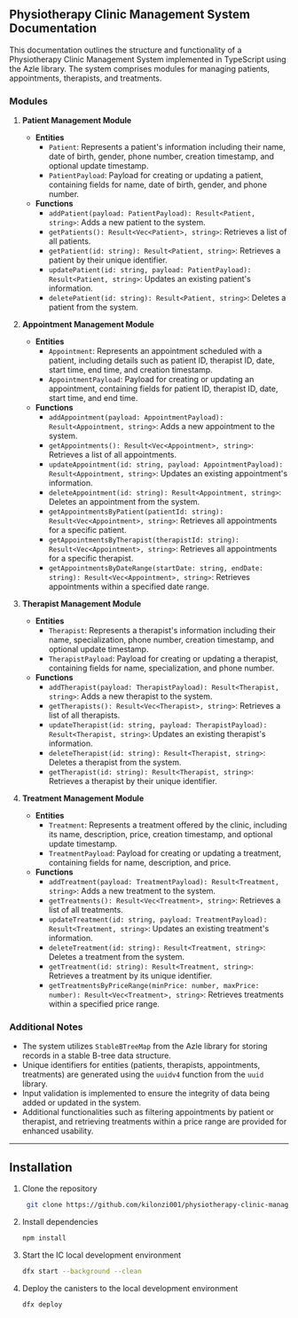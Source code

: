 ## Physiotherapy Clinic Management System Documentation

This documentation outlines the structure and functionality of a Physiotherapy Clinic Management System implemented in TypeScript using the Azle library. The system comprises modules for managing patients, appointments, therapists, and treatments.

### Modules

1. **Patient Management Module**
   - **Entities**
     - `Patient`: Represents a patient's information including their name, date of birth, gender, phone number, creation timestamp, and optional update timestamp.
     - `PatientPayload`: Payload for creating or updating a patient, containing fields for name, date of birth, gender, and phone number.
   - **Functions**
     - `addPatient(payload: PatientPayload): Result<Patient, string>`: Adds a new patient to the system.
     - `getPatients(): Result<Vec<Patient>, string>`: Retrieves a list of all patients.
     - `getPatient(id: string): Result<Patient, string>`: Retrieves a patient by their unique identifier.
     - `updatePatient(id: string, payload: PatientPayload): Result<Patient, string>`: Updates an existing patient's information.
     - `deletePatient(id: string): Result<Patient, string>`: Deletes a patient from the system.

2. **Appointment Management Module**
   - **Entities**
     - `Appointment`: Represents an appointment scheduled with a patient, including details such as patient ID, therapist ID, date, start time, end time, and creation timestamp.
     - `AppointmentPayload`: Payload for creating or updating an appointment, containing fields for patient ID, therapist ID, date, start time, and end time.
   - **Functions**
     - `addAppointment(payload: AppointmentPayload): Result<Appointment, string>`: Adds a new appointment to the system.
     - `getAppointments(): Result<Vec<Appointment>, string>`: Retrieves a list of all appointments.
     - `updateAppointment(id: string, payload: AppointmentPayload): Result<Appointment, string>`: Updates an existing appointment's information.
     - `deleteAppointment(id: string): Result<Appointment, string>`: Deletes an appointment from the system.
     - `getAppointmentsByPatient(patientId: string): Result<Vec<Appointment>, string>`: Retrieves all appointments for a specific patient.
     - `getAppointmentsByTherapist(therapistId: string): Result<Vec<Appointment>, string>`: Retrieves all appointments for a specific therapist.
     - `getAppointmentsByDateRange(startDate: string, endDate: string): Result<Vec<Appointment>, string>`: Retrieves appointments within a specified date range.

3. **Therapist Management Module**
   - **Entities**
     - `Therapist`: Represents a therapist's information including their name, specialization, phone number, creation timestamp, and optional update timestamp.
     - `TherapistPayload`: Payload for creating or updating a therapist, containing fields for name, specialization, and phone number.
   - **Functions**
     - `addTherapist(payload: TherapistPayload): Result<Therapist, string>`: Adds a new therapist to the system.
     - `getTherapists(): Result<Vec<Therapist>, string>`: Retrieves a list of all therapists.
     - `updateTherapist(id: string, payload: TherapistPayload): Result<Therapist, string>`: Updates an existing therapist's information.
     - `deleteTherapist(id: string): Result<Therapist, string>`: Deletes a therapist from the system.
     - `getTherapist(id: string): Result<Therapist, string>`: Retrieves a therapist by their unique identifier.

4. **Treatment Management Module**
   - **Entities**
     - `Treatment`: Represents a treatment offered by the clinic, including its name, description, price, creation timestamp, and optional update timestamp.
     - `TreatmentPayload`: Payload for creating or updating a treatment, containing fields for name, description, and price.
   - **Functions**
     - `addTreatment(payload: TreatmentPayload): Result<Treatment, string>`: Adds a new treatment to the system.
     - `getTreatments(): Result<Vec<Treatment>, string>`: Retrieves a list of all treatments.
     - `updateTreatment(id: string, payload: TreatmentPayload): Result<Treatment, string>`: Updates an existing treatment's information.
     - `deleteTreatment(id: string): Result<Treatment, string>`: Deletes a treatment from the system.
     - `getTreatment(id: string): Result<Treatment, string>`: Retrieves a treatment by its unique identifier.
     - `getTreatmentsByPriceRange(minPrice: number, maxPrice: number): Result<Vec<Treatment>, string>`: Retrieves treatments within a specified price range.

### Additional Notes

- The system utilizes `StableBTreeMap` from the Azle library for storing records in a stable B-tree data structure.
- Unique identifiers for entities (patients, therapists, appointments, treatments) are generated using the `uuidv4` function from the `uuid` library.
- Input validation is implemented to ensure the integrity of data being added or updated in the system.
- Additional functionalities such as filtering appointments by patient or therapist, and retrieving treatments within a price range are provided for enhanced usability.

---
## Installation

1. Clone the repository

   ```bash
    git clone https://github.com/kilonzi001/physiotherapy-clinic-management-system.git
    ```

2. Install dependencies

    ```bash
    npm install
    ```

3. Start the IC local development environment

    ```bash
    dfx start --background --clean
    ```

4. Deploy the canisters to the local development environment

    ```bash
    dfx deploy
    ```